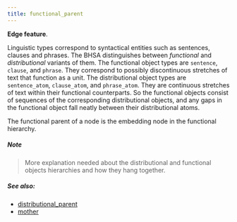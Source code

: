```yaml
---
title: functional_parent
---
```


**Edge feature**.

Linguistic types correspond to syntactical entities such as sentences, clauses and phrases.
The BHSA distinguishes between *functional* and *distributional* variants of them.
The functional object types are `sentence`, `clause`, and `phrase`.
They correspond to possibly discontinuous stretches of text that function as a unit.
The distributional object types are `sentence_atom`, `clause_atom`, and `phrase_atom`.
They are continuous stretches of text within their functional counterparts.
So the functional objects consist of sequences of the corresponding distributional objects, and any gaps in
the functional object fall neatly between their distributional atoms.

The functional parent of a node is the embedding node in the functional hierarchy.

##### Note
> More explanation needed about the distributional and functional objects hierarchies and how they hang together.

##### See also:

* [distributional_parent](distributional_parent)
* [mother](mother)

